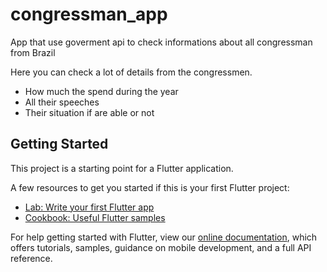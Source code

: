 # congressman_app

App that use goverment api to check informations about all congressman from Brazil

Here you can check a lot of details from the congressmen.

- How much the spend during the year
- All their speeches
- Their situation if are able or not

## Getting Started

This project is a starting point for a Flutter application.

A few resources to get you started if this is your first Flutter project:

- [Lab: Write your first Flutter app](https://flutter.dev/docs/get-started/codelab)
- [Cookbook: Useful Flutter samples](https://flutter.dev/docs/cookbook)



For help getting started with Flutter, view our 
[online documentation](https://flutter.dev/docs), which offers tutorials, 
samples, guidance on mobile development, and a full API reference.
